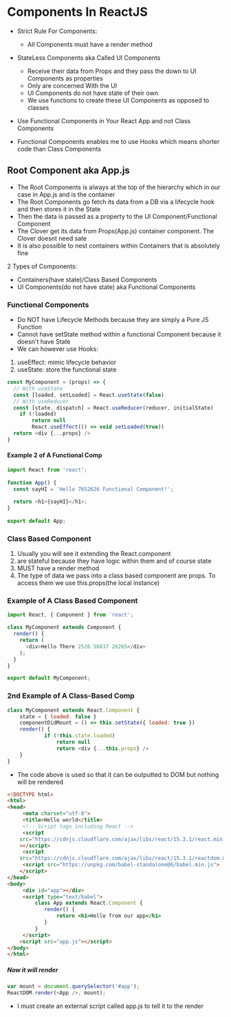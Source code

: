 # Components In ReactJS
- Strict Rule For Components:
   - All Components must have a render method 
- StateLess Components aka Called UI Components
  - Receive their data from Props and they pass the down to UI Components  as properties
  - Only are concerned With the UI
  - UI Components do not have state of their own
  - We use functions to create these UI Components as opposed to classes

- Use Functional Components in Your React App and not Class Components
- Functional Components enables me to use Hooks which means shorter code than Class Components

## Root Component aka App.js
- The Root Components is always at the top of the hierarchy which in our case in App.js and is the container
- The Root Components go fetch its data from a DB via a lifecycle hook and then stores it in the State
- Then the data is passed as a property to the UI Component/Functional Component
- The Clover get its data from Props(App.js) container component. The Clover doesnt need sate
- It is also possible to nest containers within Containers that is absolutely fine

2 Types of Components:
- Containers(have state)/Class Based Components
- UI Components(do not have state) aka Functional Components

### Functional Components
- Do NOT have Lifecycle Methods because they are simply a Pure JS Function
- Cannot have setState method within a functional Component because it doesn't have State
- We can however use Hooks:
1. useEffect: mimic lifecycle behavior
2. useState: store the functional state
```js
const MyComponent = (props) => {
  // With useState
  const [loaded, setLoaded] = React.useState(false)
  // With useReducer
  const [state, dispatch] = React.useReducer(reducer, initialState)
  	if (!loaded)
  		return null
		React.useEffect(() => void setLoaded(true))
  return <div {...props} />
}
```

#### Example 2 of A Functional Comp
```js
import React from 'react';
 
function App() {
  const sayHI = 'Hello 7652626 Functional Component!';
 
  return <h1>{sayHI}</h1>;
}
 
export default App;
```



### Class Based Component
1. Usually you will see it extending the React.component
2. are stateful because they have logic within them and of course state
3. MUST have a render method
4. The type of data we pass into a class based component are props. To access them we use this.props(the local instance)

### Example of A Class Based Component
```js
import React, { Component } from 'react';

class MyComponent extends Component {
  render() {
    return (
      <div>Hello There 2526 56837 26265</div>
    );
  }
}

export default MyComponent;
```

### 2nd Example of A Class-Based Comp
```js
class MyComponent extends React.Component {
  	state = { loaded: false }
  	componentDidMount = () => this.setState({ loaded: true })
  	render() {
    		if (!this.state.loaded) 
				return null
				return <div {...this.props} />
  	}
}

```

- The code above is used so that it can be outputted to DOM but nothing will be rendered

```html
<!DOCTYPE html>
<html>
<head>
	 <meta charset="utf-8">
	 <title>Hello world</title>
	 <!-- Script tags including React -->
	 <script
	src="https://cdnjs.cloudflare.com/ajax/libs/react/15.3.1/react.min.js"
	></script>
	 <script
	src="https://cdnjs.cloudflare.com/ajax/libs/react/15.3.1/reactdom.min.js"></script>
	 <script src="https://unpkg.com/babel-standalone@6/babel.min.js">
	</script>
</head>
<body>
	 <div id="app"></div>
	 <script type="text/babel">
		 class App extends React.Component {
			render() {
				return <h1>Hello from our app</h1>
			}
		 }
	 </script>
	<script src="app.js"></script>
</body>
</html>

```

##### Now it will render
```js
var mount = document.querySelector('#app');
ReactDOM.render(<App />, mount);
```

- I must create an external script called app.js to tell it to the render

